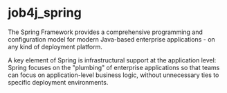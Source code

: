 # job4j_spring

The Spring Framework provides a comprehensive programming and configuration model 
for modern Java-based enterprise applications - on any kind of deployment platform.

A key element of Spring is infrastructural support at the application level: 
Spring focuses on the "plumbing" of enterprise applications so that teams can focus on 
application-level business logic, without unnecessary ties to specific deployment environments.
